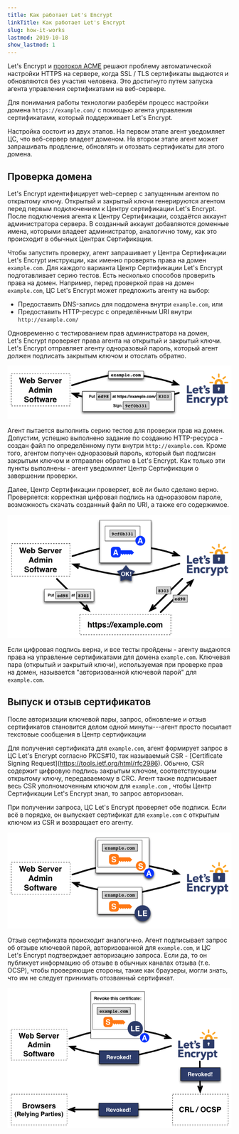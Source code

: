 ```yaml
---
title: Как работает Let's Encrypt
linkTitle: Как работает Let's Encrypt
slug: how-it-works
lastmod: 2019-10-18
show_lastmod: 1
---
```



Let's&nbsp;Encrypt и [протокол ACME](https://tools.ietf.org/html/rfc8555) решают проблему автоматической настройки HTTPS на сервере, когда SSL / TLS сертификаты выдаются и обновляются без участия человека.  Это достигнуто путем запуска агента управления сертификатами на веб-сервере.

Для понимания работы технологии разберём процесс настройки домена `https://example.com/` с помощью агента управления сертификатами, который поддерживает Let's&nbsp;Encrypt.

Настройка состоит из двух этапов.  На первом этапе агент уведомляет ЦС, что веб-сервер владеет доменом.  На втором этапе агент может запрашивать продление, обновлять и отозвать сертификаты для этого домена.

## Проверка домена

Let's&nbsp;Encrypt идентифицирует web-сервер с запущенным агентом по открытому ключу.  Открытый и закрытый ключи генерируются агентом перед первым подключением к Центру сертификации Let's&nbsp;Encrypt. После подключения агента к Центру Сертификации, создаётся аккаунт администратора сервера.  В созданный аккаунт добавляются доменные имена, которыми владеет администратор, аналогично тому, как это происходит в обычных Центрах Сертификации.

Чтобы запустить проверку, агент запрашивает у Центра Сертификации Let's&nbsp;Encrypt инструкции, как именно проверять права на домен `example.com`.  Для каждого варианта Центр Сертификации Let's&nbsp;Encrypt подготавливает серию тестов.   Есть несколько способов проверить права на домен.  Например, перед проверкой прав на домен `example.com`, ЦС Let's&nbsp;Encrypt может предложить агенту на выбор:

* Предоставить DNS-запись для поддомена внутри `example.com`, или
* Предоставить HTTP-ресурс с определённым URI внутри `http://example.com/`

Одновременно с тестированием прав администратора на домен, Let's&nbsp;Encrypt проверяет права агента на открытый и закрытый ключи. Let's&nbsp;Encrypt отправляет агенту одноразовый пароль, который агент должен подписать закрытым ключом и отослать обратно.

<div class="howitworks-figure">
<img alt="Requesting challenges to validate example.com"
     src="/images/howitworks_challenge.png"/>
</div>

Агент пытается выполнить серию тестов для проверки прав на домен.   Допустим, успешно выполнено задание по созданию HTTP-ресурса - создан файл по определённому пути внутри `http://example.com`.  Кроме того, агентом получен одноразовый пароль, который был подписан закрытым ключом и отправлен обратно в Let's&nbsp;Encrypt.  Как только эти пункты выполнены - агент уведомляет Центр Сертификации о завершении проверки.

Далее, Центр Сертификации проверяет, всё ли было сделано верно.  Проверяется: корректная цифровая подпись на одноразовом пароле, возможность скачать созданный файл по URI, а также его содержимое.

<div class="howitworks-figure">
<img alt="Requesting authorization to act for example.com"
     src="/images/howitworks_authorization.png"/>
</div>

Если цифровая подпись верна, и все тесты пройдены - агенту выдаются права на управление сертификатами для домена `example.com`.  Ключевая пара (открытый и закрытый ключи), используемая при проверке прав на домен, называется "авторизованной ключевой парой" для `example.com`.


## Выпуск и отзыв сертификатов

После авторизации ключевой пары, запрос, обновление и отзыв сертификатов становится делом одной минуты---агент просто посылает текстовые сообщения в Центр сертификации

Для получения сертификата для `example.com`, агент формирует запрос в ЦС Let's&nbsp;Encrypt согласно PKCS#10, так называемый CSR - \[Certificate Signing Request\](https://tools.ietf.org/html/rfc2986).  Обычно, CSR содержит цифровую подпись закрытым ключом, соответствующим открытому ключу, передаваемому в CRC.  Агент также подписывает весь CSR уполномоченным ключом для `example.com` , чтобы Центр Сертификации Let's Encrypt знал, то запрос авторизован.

При получении запроса, ЦС Let's&nbsp;Encrypt проверяет обе подписи.  Если всё в порядке, он выпускает сертификат для `example.com` с открытым ключом из CSR и возвращает его агенту.

<div class="howitworks-figure">
<img alt="Requesting a certificate for example.com"
     src="/images/howitworks_certificate.png"/>
</div>

Отзыв сертификата происходит аналогично.  Агент подписывает запрос об отзыве ключевой парой, авторизованной для `example.com`, и ЦС Let's&nbsp;Encrypt подтверждает авторизацию запроса.  Если да, то он публикует информацию об отзыве в обычных каналах отзыва (т.е. OCSP), чтобы проверяющие стороны, такие как браузеры, могли знать, что им не следует принимать отозванный сертификат.

<div class="howitworks-figure">
<img alt="Requesting revocation of a certificate for example.com"
     src="/images/howitworks_revocation.png"/>
</div>

